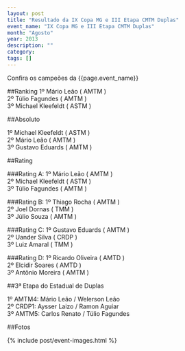 ```yaml
---
layout: post
title: "Resultado da IX Copa MG e III Etapa CMTM Duplas"
event_name: "IX Copa MG e III Etapa CMTM Duplas"
month: "Agosto"
year: 2013
description: ""
category:
tags: []
---
```


Confira os campeões da {{page.event_name}}

<!-- more -->

##Ranking
1º Mário Leão ( AMTM )<br/>
2º Túlio Fagundes ( AMTM )<br/>
3º Michael Kleefeldt ( ASTM )

##Absoluto

1º Michael Kleefeldt ( ASTM )<br/>
2º Mário Leão ( AMTM )<br/>
3º Gustavo Eduards ( AMTM )

##Rating

###Rating A:
1º Mário Leão ( AMTM )<br/>
2º Michael Kleefeldt ( ASTM )<br/>
3º Túlio Fagundes ( AMTM )

###Rating B:
1º Thiago Rocha ( AMTM )<br/>
2º Joel Dornas ( TMM )<br/>
3º Júlio Souza  ( AMTM )

###Rating C:
1º Gustavo Eduards ( AMTM )<br/>
2º Uander Silva ( CRDP )<br/>
3º Luiz Amaral ( TMM )

###Rating D:
1º Ricardo Oliveira ( AMTD )<br/>
2º Elcidir Soares ( AMTD )<br/>
3º Antônio Moreira ( AMTM )

##3ª Etapa do Estadual de Duplas

1º AMTM4: Mário Leão / Welerson Leão<br/>
2º CRDP1: Aysser Laizo / Ramon Aguiar<br/>
3º AMTM5: Carlos Renato / Túlio Fagundes

##Fotos

{% include post/event-images.html %}
